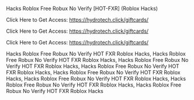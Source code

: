Hacks Roblox Free Robux No Verify [HOT-FXR] (Roblox Hacks)

Click Here to Get Access: https://hydrotech.click/giftcards/

Click Here to Get Access: https://hydrotech.click/giftcards/

Click Here to Get Access: https://hydrotech.click/giftcards/

Hacks Roblox Free Robux No Verify HOT FXR Roblox Hacks, Hacks Roblox Free Robux No Verify HOT FXR Roblox Hacks, Hacks Roblox Free Robux No Verify HOT FXR Roblox Hacks, Hacks Roblox Free Robux No Verify HOT FXR Roblox Hacks, Hacks Roblox Free Robux No Verify HOT FXR Roblox Hacks, Hacks Roblox Free Robux No Verify HOT FXR Roblox Hacks, Hacks Roblox Free Robux No Verify HOT FXR Roblox Hacks, Hacks Roblox Free Robux No Verify HOT FXR Roblox Hacks
